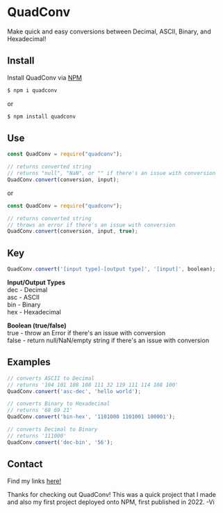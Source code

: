 # QuadConv
Make quick and easy conversions between Decimal, ASCII, Binary, and Hexadecimal!

## Install
Install QuadConv via [NPM](https://www.npmjs.com)
```bash
$ npm i quadconv
```
or
```bash
$ npm install quadconv
```

## Use
```javascript
const QuadConv = require("quadconv");

// returns converted string
// returns "null", "NaN", or "" if there's an issue with conversion
QuadConv.convert(conversion, input);
```
or
```javascript
const QuadConv = require("quadconv");

// returns converted string
// throws an error if there's an issue with conversion
QuadConv.convert(conversion, input, true);
```

## Key
```javascript
QuadConv.convert('[input type]-[output type]', '[input]', boolean);
```
**Input/Output Types** \
dec - Decimal \
asc - ASCII \
bin - Binary \
hex - Hexadecimal

**Boolean (true/false)** \
true - throw an Error if there's an issue with conversion \
false - return null/NaN/empty string if there's an issue with conversion


## Examples
```javascript
// converts ASCII to Decimal
// returns '104 101 108 108 111 32 119 111 114 108 100'
QuadConv.convert('asc-dec', 'hello world');

// converts Binary to Hexadecimal
// returns '68 69 21'
QuadConv.convert('bin-hex', '1101000 1101001 100001');

// converts Decimal to Binary
// returns '111000'
QuadConv.convert('dec-bin', '56');

```

## Contact
Find my links [here!](https://links.viviancheng.com)

Thanks for checking out QuadConv! This was a quick project that I made and also my first project deployed onto NPM, first published in 2022. -Vi
